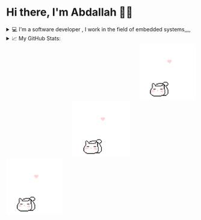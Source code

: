 
<h1>Hi there, I'm Abdallah 👋🏻</h1>
<details>
  <summary>
    💻 I'm a software developer , I work in the field of embedded systems,,,,
  </summary>
  <br/>

  <div>
    <img src="https://img.shields.io/badge/c-%2300599C.svg?style=for-the-badge&logo=c&logoColor=white"/>
    <img src="https://img.shields.io/badge/c++-%2300599C.svg?style=for-the-badge&logo=c%2B%2B&logoColor=white)"/>
    <img src="https://img.shields.io/badge/Linux-FCC624?style=for-the-badge&logo=linux&logoColor=black"/>
    <img src="https://img.shields.io/badge/Red%20Hat-EE0000?style=for-the-badge&logo=redhat&logoColor=white"/>
    <img src="https://img.shields.io/badge/HTML5-F16529?style=for-the-badge&logo=html5&logoColor=white" />
    <img src="https://img.shields.io/badge/CSS3-1572B6?style=for-the-badge&logo=css3&logoColor=white" />
    <img src="https://img.shields.io/badge/Python-239120?style=for-the-badge&logo=python&logoColor=white" />
    <img src="https://img.shields.io/badge/Sql-018bff?style=for-the-badge&logo=microsoft-access&logoColor=white" />
    <img src="https://img.shields.io/badge/MySQL-478CBF?style=for-the-badge&logo=mysql&logoColor=white" />
    <img src="https://img.shields.io/badge/Git-F05032?style=for-the-badge&logo=git&logoColor=white" />
    <img src="https://img.shields.io/badge/VS%20Code-0078D4?style=for-the-badge&logo=visual%20studio%20code&logoColor=white" /> 
  </div>
</details>

      
<details>
 <summary>📈 My GitHub Stats: </summary>
  
<picture>
<source
  srcset="https://github-readme-stats.vercel.app/api?username=abdallahmostafa96&show_icons=true&theme=dark"
  media="(prefers-color-scheme: dark)"/>
<source
  srcset="https://github-readme-stats.vercel.app/api?username=abdallahmostafa96&show_icons=true"
  media="(prefers-color-scheme: light), (prefers-color-scheme: no-preference)"/>
<img src="https://github-readme-stats.vercel.app/api?username=abdallahmostafa96&show_icons=true" />
</picture>

</details>


   <div align="right">
          <img src="./imgcat_li/cat.gif" width="150" height="150" />
   <div align="center">
          <img src="./imgcat_li/cat.gif" width="150" height="150" />
   <div align="left">
          <img src="./imgcat_li/cat.gif" width="150" height="150" />


